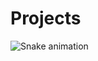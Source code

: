 # Projects

![Snake animation](https://github.com/diegolimanogueira/diegolimanogueira/blob/output/github-contribution-grid-snake.svg)
